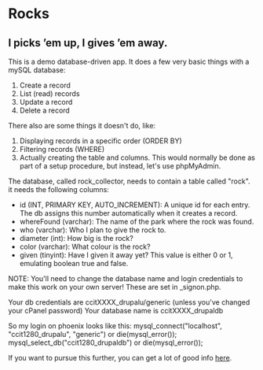 # Rocks
## I picks ’em up, I gives ’em away.

This is a demo database-driven app. It does a few very basic things with a mySQL database:

1. Create a record
2. List (read) records
3. Update a record
4. Delete a record

There also are some things it doesn't do, like:

1. Displaying records in a specific order (ORDER BY)
2. Filtering records (WHERE)
3. Actually creating the table and columns. This would normally be done as part of a setup procedure, but instead, let's use phpMyAdmin.

The database, called rock_collector, needs to contain a table called "rock". it needs the following columns:
- id (INT, PRIMARY KEY, AUTO_INCREMENT): A unique id for each entry. The db assigns this number automatically when it creates a record.
- whereFound (varchar): The name of the park where the rock was found.
- who (varchar): Who I plan to give the rock to.
- diameter (int): How big is the rock?
- color (varchar): What colour is the rock?
- given (tinyint): Have I given it away yet? This value is either 0 or 1, emulating boolean true and false.

NOTE: You'll need to change the database name and login credentials to make this work on your own server! These are set in _signon.php.

Your db credentials are ccitXXXX_drupalu/generic (unless you've changed your cPanel password)
Your database name is ccitXXXX_drupaldb

So my login on phoenix looks like this:
    mysql_connect("localhost", "ccit1280_drupalu", "generic") or die(mysql_error());
    mysql_select_db("ccit1280_drupaldb") or die(mysql_error());

If you want to pursue this further, you can get a lot of good info [here](http://www.tizag.com/mysqlTutorial/index.php).